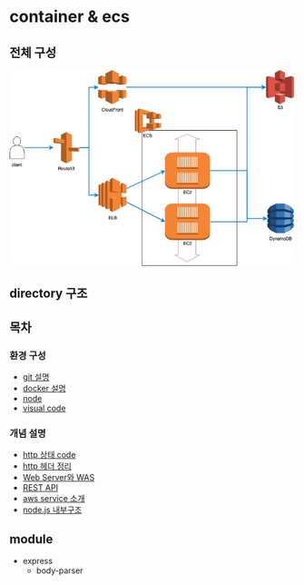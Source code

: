 # container & ecs

## 전체 구성

![image1](./images/image1.jpg)

## directory 구조

## 목차

### 환경 구성

- [git 설명](./etc/git.md)
- [docker 설명](./etc/docker.md)
- [node](./etc/node.md)
- [visual code](./etc/visualCode.md)

### 개념 설명

- [http 상태 code](https://ko.wikipedia.org/wiki/HTTP_%EC%83%81%ED%83%9C_%EC%BD%94%EB%93%9C)
- [http 헤더 정리](https://www.zerocho.com/category/HTTP/post/5b3ba2d0b3dabd001b53b9db)
- [Web Server와 WAS](https://gmlwjd9405.github.io/2018/10/27/webserver-vs-was.html)
- [REST API](./etc/restApi.md)
- [aws service 소개](https://yogae.github.io/saa/2018/11/20/amazon_web_services_summary.html)
- [node.js 내부구조](https://bcho.tistory.com/881)

## module

- express
    - body-parser